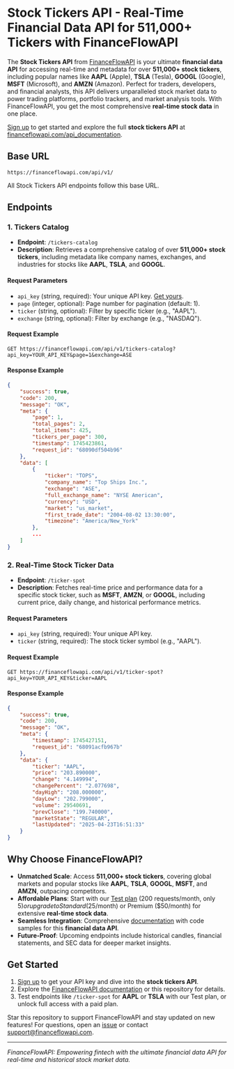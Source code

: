 # Stock Tickers API - Real-Time Financial Data API for 511,000+ Tickers with FinanceFlowAPI

The **Stock Tickers API** from [FinanceFlowAPI](https://financeflowapi.com) is your ultimate **financial data API** for accessing real-time and metadata for over **511,000+ stock tickers**, including popular names like **AAPL** (Apple), **TSLA** (Tesla), **GOOGL** (Google), **MSFT** (Microsoft), and **AMZN** (Amazon). Perfect for traders, developers, and financial analysts, this API delivers unparalleled stock market data to power trading platforms, portfolio trackers, and market analysis tools. With FinanceFlowAPI, you get the most comprehensive **real-time stock data** in one place.

[Sign up](https://financeflowapi.com/create-account/) to get started and explore the full **stock tickers API** at [financeflowapi.com/api_documentation](https://financeflowapi.com/api_documentation).

## Base URL
```
https://financeflowapi.com/api/v1/
```
All Stock Tickers API endpoints follow this base URL.

## Endpoints

### 1. Tickers Catalog
- **Endpoint**: `/tickers-catalog`
- **Description**: Retrieves a comprehensive catalog of over **511,000+ stock tickers**, including metadata like company names, exchanges, and industries for stocks like **AAPL**, **TSLA**, and **GOOGL**.

#### Request Parameters
- `api_key` (string, required): Your unique API key. [Get yours](https://financeflowapi.com/create-account/).
- `page` (integer, optional): Page number for pagination (default: 1).
- `ticker` (string, optional): Filter by specific ticker (e.g., "AAPL").
- `exchange` (string, optional): Filter by exchange (e.g., "NASDAQ").

#### Request Example
```
GET https://financeflowapi.com/api/v1/tickers-catalog?api_key=YOUR_API_KEY&page=1&exchange=ASE
```

#### Response Example
```json
{
    "success": true,
    "code": 200,
    "message": "OK",
    "meta": {
        "page": 1,
        "total_pages": 2,
        "total_items": 425,
        "tickers_per_page": 300,
        "timestamp": 1745423861,
        "request_id": "68090df504b96"
    },
    "data": [
        {
            "ticker": "TOPS",
            "company_name": "Top Ships Inc.",
            "exchange": "ASE",
            "full_exchange_name": "NYSE American",
            "currency": "USD",
            "market": "us_market",
            "first_trade_date": "2004-08-02 13:30:00",
            "timezone": "America/New_York"
        },
        ...
    ]
}
```

### 2. Real-Time Stock Ticker Data
- **Endpoint**: `/ticker-spot`
- **Description**: Fetches real-time price and performance data for a specific stock ticker, such as **MSFT**, **AMZN**, or **GOOGL**, including current price, daily change, and historical performance metrics.

#### Request Parameters
- `api_key` (string, required): Your unique API key.
- `ticker` (string, required): The stock ticker symbol (e.g., "AAPL").

#### Request Example
```
GET https://financeflowapi.com/api/v1/ticker-spot?api_key=YOUR_API_KEY&ticker=AAPL
```

#### Response Example
```json
{
    "success": true,
    "code": 200,
    "message": "OK",
    "meta": {
        "timestamp": 1745427151,
        "request_id": "68091acfb967b"
    },
    "data": {
        "ticker": "AAPL",
        "price": "203.890000",
        "change": "4.149994",
        "changePercent": "2.077698",
        "dayHigh": "208.000000",
        "dayLow": "202.799000",
        "volume": 29540691,
        "prevClose": "199.740000",
        "marketState": "REGULAR",
        "lastUpdated": "2025-04-23T16:51:33"
    }
}
```

## Why Choose FinanceFlowAPI?
- **Unmatched Scale**: Access **511,000+ stock tickers**, covering global markets and popular stocks like **AAPL**, **TSLA**, **GOOGL**, **MSFT**, and **AMZN**, outpacing competitors.
- **Affordable Plans**: Start with our [Test plan](https://financeflowapi.com/create-account/) (200 requests/month, only 5$) or upgrade to Standard ($25/month) or Premium ($50/month) for extensive **real-time stock data**.
- **Seamless Integration**: Comprehensive [documentation](https://financeflowapi.com/api_documentation/) with code samples for this **financial data API**.
- **Future-Proof**: Upcoming endpoints include historical candles, financial statements, and SEC data for deeper market insights.

## Get Started
1. [Sign up](https://financeflowapi.com/create-account/) to get your API key and dive into the **stock tickers API**.
2. Explore the [FinanceFlowAPI documentation](https://financeflowapi.com/api_documentation/) or this repository for details.
3. Test endpoints like `/ticker-spot` for **AAPL** or **TSLA** with our Test plan, or unlock full access with a paid plan.

Star this repository to support FinanceFlowAPI and stay updated on new features! For questions, open an [issue](https://github.com/FinanceFlowAPI/api-documentation/issues) or contact [support@financeflowapi.com](mailto:support@financeflowapi.com).

---
*FinanceFlowAPI: Empowering fintech with the ultimate financial data API for real-time and historical stock market data.*
